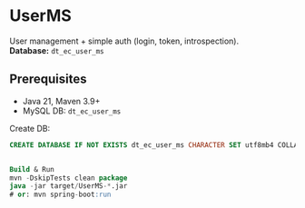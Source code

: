 # UserMS

User management + simple auth (login, token, introspection).  
**Database:** `dt_ec_user_ms`

## Prerequisites
- Java 21, Maven 3.9+
- MySQL DB: `dt_ec_user_ms`

Create DB:
```sql
CREATE DATABASE IF NOT EXISTS dt_ec_user_ms CHARACTER SET utf8mb4 COLLATE utf8mb4_unicode_ci;


Build & Run
mvn -DskipTests clean package
java -jar target/UserMS-*.jar
# or: mvn spring-boot:run
